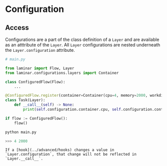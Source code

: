 # Configuration

## Access

Configurations are a part of the class definition of a `Layer` and are available as an atttribute of the `Layer`. All `Layer` configurations are nested underneath the `Layer.configuration` attribute.

```python
# main.py

from laminar import Flow, Layer
from laminar.configurations.layers import Container

class ConfiguredFlow(Flow):
    ...

@ConfiguredFlow.register(container=Container(cpu=4, memory=2000, workdir="/app"))
class Task(Layer):
    def __call__(self) -> None:
        print(self.configuration.container.cpu, self.configuration.container.memory)

if flow := ConfiguredFlow():
    flow()
```

```python
python main.py

>>> 4 2000
```

```{warning}
If a [hook](../advanced/hooks) changes a value in `Layer.configuration`, that change will not be reflected in `Layer.__call__`.
```
